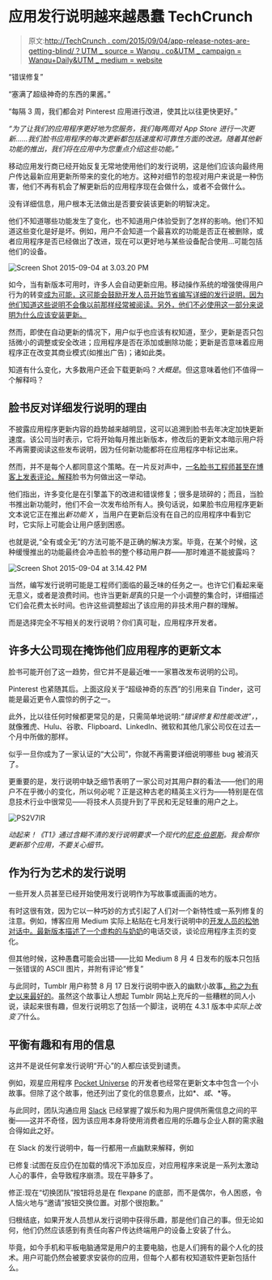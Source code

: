 # 应用发行说明越来越愚蠢 TechCrunch

> 原文:[http://TechCrunch . com/2015/09/04/app-release-notes-are-getting-blind/？UTM _ source = Wanqu . co&UTM _ campaign = Wanqu+Daily&UTM _ medium = website](http://techcrunch.com/2015/09/04/app-release-notes-are-getting-stupid/?utm_source=wanqu.co&utm_campaign=Wanqu+Daily&utm_medium=website)

“错误修复”

“塞满了超级神奇的东西的果酱。”

“每隔 3 周，我们都会对 Pinterest 应用进行改进，使其比以往更快更好。”

*“为了让我们的应用程序更好地为您服务，我们每两周对 App Store 进行一次更新……我们脸书应用程序的每次更新都包括速度和可靠性方面的改进。随着其他新功能的推出，我们将在应用中为您重点介绍这些功能。”*

移动应用发行商已经开始反复无常地使用他们的发行说明，这是他们应该向最终用户传达最新应用更新所带来的变化的地方。这种对细节的忽视对用户来说是一种伤害，他们不再有机会了解更新后的应用程序现在会做什么，或者不会做什么。

没有详细信息，用户根本无法做出是否要安装该更新的明智决定。

他们不知道哪些功能发生了变化，也不知道用户体验受到了怎样的影响。他们不知道这些变化是好是坏。例如，用户不会知道一个最喜欢的功能是否正在被删除，或者应用程序是否已经做出了改进，现在可以更好地与某些设备配合使用…可能包括他们的设备。

![Screen Shot 2015-09-04 at 3.03.20 PM](../Images/13aff1a48940584fccad3ac89fa85c1d.png)

如今，当有新版本可用时，许多人会自动更新应用。移动操作系统的增强使得用户行为的转变[成为可能，这可能会鼓励开发人员开始节省编写详细的发行说明，因为他们知道这些说明不会像以前那样经常被阅读。另外，他们不必使用这一部分来说明为什么应该安装更新。](http://9to5mac.com/2013/09/20/ios-7-how-to-set-up-automatic-app-updates/)

然而，即使在自动更新的情况下，用户似乎也应该有权知道，至少，更新是否只包括微小的调整或安全改进；应用程序是否在添加或删除功能；更新是否意味着应用程序正在改变其商业模式(如推出广告)；诸如此类。

知道有什么变化，大多数用户还会下载更新吗？*大概是*。但这意味着他们不值得一个解释吗？

## 脸书反对详细发行说明的理由

不披露应用程序更新内容的趋势越来越明显，这可以追溯到脸书去年决定加快更新速度。该公司当时表示，它将开始每月推出新版本，修改后的更新文本暗示用户将不再需要阅读这些发布说明，因为任何新功能都将在应用程序中标记出来。

然而，并不是每个人都同意这个策略。在一片反对声中，[一名脸书工程师甚至在博客上发表评论，解释](https://www.reddit.com/r/iphone/comments/2jcy4r/facebook_replies_to_outrage_over_lack_of_changelog/)脸书为何做出这一举动。

他们指出，许多变化是在引擎盖下的改进和错误修复；很多是琐碎的；而且，当脸书推出新功能时，他们不会一次发布给所有人。换句话说，如果脸书应用程序更新文本说它正在推出*新功能 X* ，当用户在更新后没有在自己的应用程序中看到它时，它实际上可能会让用户感到困惑。

也就是说,“全有或全无”的方法可能不是正确的解决方案。毕竟，在某个时候，这种缓慢推出的功能最终会冲击脸书的整个移动用户群——那时难道不能披露吗？

![Screen Shot 2015-09-04 at 3.14.42 PM](../Images/58f5393c1ec06ab52df12acb0f5c3b28.png)

当然，编写发行说明可能是工程师们面临的最乏味的任务之一。也许它们看起来毫无意义，或者是浪费时间。也许当更新*是*真的只是一个小调整的集合时，详细描述它们会花费太长时间。也许这些调整超出了该应用的非技术用户群的理解。

而是选择完全不写相关的发行说明？你们真可耻，应用程序开发者。

## 许多大公司现在掩饰他们应用程序的更新文本

脸书可能开创了这一趋势，但它并不是最近唯一一家篡改发布说明的公司。

Pinterest 也紧随其后。上面这段关于“超级神奇的东西”的引用来自 Tinder，这可能是最近更令人震惊的例子之一。

此外，比以往任何时候都更常见的是，只需简单地说明:*“错误修复和性能改进”，*，就像雅虎、Hulu、谷歌、Flipboard、LinkedIn、微软和其他几家公司仅在过去一个月中所做的那样。

似乎一旦你成为了一家认证的“大公司”，你就不再需要详细说明哪些 bug 被消灭了。

更重要的是，发行说明中缺乏细节表明了一家公司对其用户群的看法——他们的用户不在乎微小的变化，所以何必呢？正是这种古老的精英主义行为——特别是在信息技术行业中很常见——将技术人员提升到了平民和无足轻重的用户之上。

![PS2V7lR](../Images/5eef636c1d6d2cd578b956294f7f709e.png)

*动起来！《T1》通过含糊不清的发行说明要求一个现代的[尼克·伯恩斯](http://www.nbc.com/saturday-night-live/video/nick-burns-your-companys-computer-guy/n11524)。*我会帮你更新那个应用，不要关心细节。**

## 作为行为艺术的发行说明

一些开发人员甚至已经开始使用发行说明作为写故事或画画的地方。

有时这很有效，因为它以一种巧妙的方式引起了人们对一个新特性或一系列修复的注意。例如，博客应用 Medium 实际上粘贴在七月发行说明中的[开发人员的松弛对话中。最新版本](http://thenextweb.com/shareables/2015/07/10/you-could-say-they-were-slack-ing-off/)[描述了一个虚构的与奶奶](https://itunes.apple.com/us/app/medium/id828256236?mt=8)的电话交谈，谈论应用程序主页的变化。

但其他时候，这种愚蠢可能会出错——比如 Medium 8 月 4 日发布的版本只包括一张错误的 ASCII 图片，并附有评论“修复”

与此同时，Tumblr 用户称赞 8 月 17 日发行说明中嵌入的幽默小故事[，称之为](http://www.businessinsider.com/tumblr-app-hidden-story-in-release-notes-2015-8)[有史以来最好的](https://uk.news.yahoo.com/tumblr-just-released-best-app-101356864.html#XpVf0vb)。虽然这个故事让人想起 Tumblr 网站上充斥的一些糟糕的同人小说，读起来很有趣，但发行说明忘了包括一个脚注，说明在 4.3.1 版本中*实际上改变了*什么。

## 平衡有趣和有用的信息

这并不是说任何拿发行说明“开心”的人都应该受到谴责。

例如，观星应用程序 [Pocket Universe](https://itunes.apple.com/us/app/pocket-universe-virtual-sky/id306916838?mt=8) 的开发者也经常在更新文本中包含一个小故事。但除了这个故事，他还列出了变化的信息要点，比如*、*或*、*等。

与此同时，团队沟通应用 [Slack](https://itunes.apple.com/us/app/slack-team-communication/id618783545?mt=8) 已经掌握了娱乐和为用户提供所需信息之间的平衡——这并不奇怪，因为该应用本身将使用消费者应用的乐趣与企业人群的需求融合得如此之好。

在 Slack 的发行说明中，每一行都用一点幽默来解释，例如

已修复:试图在反应仍在加载的情况下添加反应，对应用程序来说是一系列太激动人心的事件，会导致程序崩溃。现在平静多了。

修正:现在“切换团队”按钮将总是在 flexpane 的底部，而不是偶尔，令人困惑，令人恼火地与“邀请”按钮交换位置。对那个很抱歉。”

归根结底，如果开发人员想从发行说明中获得乐趣，那是他们自己的事。但无论如何，他们仍然应该感到有责任向客户传达终端用户的设备上安装了什么。

毕竟，如今手机和平板电脑通常是用户的主要电脑，也是人们拥有的最个人化的技术。用户可能仍然会被要求安装你的应用，但每个人都有权知道软件更新包括什么。
